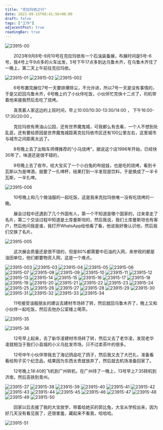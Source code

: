 ```yaml
---
title: "克拉玛依之行"
date: 2023-09-15T08:41:56+08:00
draft: false
tags: ["工作"]
adjacentPost: true
readingBar: true
---
```

![23915-00](https://cdn.jsdelivr.net/gh/tosspi/mumu@main/uPic/23915-00.jpg)

&emsp;&emsp;2023年9月8号-9月10号在克拉玛依有一个石油装备展，布展时间是5号-6号，我4号上午9点多的火车出发，5号下午17点多到达乌鲁木齐，在乌鲁木齐住了一晚上，第二天上午前往克拉玛依。

![23915-01](https://cdn.jsdelivr.net/gh/tosspi/mumu@main/uPic/23915-01.jpg)
![23915-02](https://cdn.jsdelivr.net/gh/tosspi/mumu@main/uPic/23915-02.jpg)
![23915-002](https://cdn.jsdelivr.net/gh/tosspi/mumu@main/uPic/23915-002.jpg)

&emsp;&emsp;6号布置完展位7号一天要排爆除尘，不允许进，所以7号一天是没有事情的，于是又赶回乌鲁木齐，6号晚上约了小伙伴吃饭，小伙伴忙完快十二点了，司机带着他来接我然后去吃了烧烤。

&emsp;&emsp;真羡慕人家这边的上班时间，早上10:00/10:30-13:30/14:00 ， 下午16:00-17:30/20:00 。

&emsp;&emsp;克拉玛依有黑油山公园，还有世界魔鬼城，可我都么有去看，一个人不想到处乱逛，还有要给原因是世界魔鬼城距离克拉玛依市区还有100公里左右，这里城市与城市之间距离太远了。

&emsp;&emsp;8号晚上去了出租车师傅推荐的“小马烧烤”，据说这个店1996年开始，已经快30年了，味道还是很不错的，

&emsp;&emsp;9号晚上去了夜市，给大宝买了一个小白兔的布娃娃，也是吃的烧烤，看到卡瓦斯以为是啤酒，就要了一扎啤杯，结果打到一半发现是饮料，于是换成了一半卡瓦斯，一半扎啤。

![23915-006](https://cdn.jsdelivr.net/gh/tosspi/mumu@main/uPic/23915-006.jpg)

&emsp;&emsp;10号晚上和几个做油服的一起吃饭，这是我来克拉玛依唯一没有吃烧烤的一晚。

&emsp;&emsp;展会过程中还遇到了几个外国有人，第一个不知道是哪个国家的，过来拿走了名片，第二个交谈过程中知道是土库曼斯坦的，然后我说，我们土库曼斯坦也有客户，然后他问我是谁，我打开WhatsApp给他看了看，他说我好像认识他，然后我们交换了名片。

![23915-005](https://cdn.jsdelivr.net/gh/tosspi/mumu@main/uPic/23915-005.jpg)

&emsp;&emsp;这次展会质量还是很不错的，但是80%都需要中石油的入网，来参观的都是油田单位，他们都要物资入网，这是一个难点。

![23915-003](https://cdn.jsdelivr.net/gh/tosspi/mumu@main/uPic/23915-003.jpg)
![23915-03](https://cdn.jsdelivr.net/gh/tosspi/mumu@main/uPic/23915-03.jpg)
![23915-04](https://cdn.jsdelivr.net/gh/tosspi/mumu@main/uPic/23915-04.jpg)
![23915-05](https://cdn.jsdelivr.net/gh/tosspi/mumu@main/uPic/23915-05.jpg)
![23915-06](https://cdn.jsdelivr.net/gh/tosspi/mumu@main/uPic/23915-06.jpg)
![23915-07](https://cdn.jsdelivr.net/gh/tosspi/mumu@main/uPic/23915-07.jpg)
![23915-08](https://cdn.jsdelivr.net/gh/tosspi/mumu@main/uPic/23915-08.jpg)
![23915-09](https://cdn.jsdelivr.net/gh/tosspi/mumu@main/uPic/23915-09.jpg)
![23915-10](https://cdn.jsdelivr.net/gh/tosspi/mumu@main/uPic/23915-10.jpg)
![23915-11](https://cdn.jsdelivr.net/gh/tosspi/mumu@main/uPic/23915-11.jpg)
![23915-12](https://cdn.jsdelivr.net/gh/tosspi/mumu@main/uPic/23915-12.jpg)
![23915-13](https://cdn.jsdelivr.net/gh/tosspi/mumu@main/uPic/23915-13.jpg)
![23915-14](https://cdn.jsdelivr.net/gh/tosspi/mumu@main/uPic/23915-14.jpg)
![23915-15](https://cdn.jsdelivr.net/gh/tosspi/mumu@main/uPic/23915-15.jpg)
![23915-16](https://cdn.jsdelivr.net/gh/tosspi/mumu@main/uPic/23915-16.jpg)
![23915-17](https://cdn.jsdelivr.net/gh/tosspi/mumu@main/uPic/23915-17.jpg)
![23915-18](https://cdn.jsdelivr.net/gh/tosspi/mumu@main/uPic/23915-18.jpg)
![23915-19](https://cdn.jsdelivr.net/gh/tosspi/mumu@main/uPic/23915-19.jpg)
![23915-20](https://cdn.jsdelivr.net/gh/tosspi/mumu@main/uPic/23915-20.jpg)
![23915-21](https://cdn.jsdelivr.net/gh/tosspi/mumu@main/uPic/23915-21.jpg)
![23915-22](https://cdn.jsdelivr.net/gh/tosspi/mumu@main/uPic/23915-22.jpg)
![23915-23](https://cdn.jsdelivr.net/gh/tosspi/mumu@main/uPic/23915-23.jpg)
![23915-24](https://cdn.jsdelivr.net/gh/tosspi/mumu@main/uPic/23915-24.jpg)
![23915-25](https://cdn.jsdelivr.net/gh/tosspi/mumu@main/uPic/23915-25.jpg)
![23915-26](https://cdn.jsdelivr.net/gh/tosspi/mumu@main/uPic/23915-26.jpg)
![23915-27](https://cdn.jsdelivr.net/gh/tosspi/mumu@main/uPic/23915-27.jpg)
![23915-28](https://cdn.jsdelivr.net/gh/tosspi/mumu@main/uPic/23915-28.jpg)
![23915-29](https://cdn.jsdelivr.net/gh/tosspi/mumu@main/uPic/23915-29.jpg)
![23915-30](https://cdn.jsdelivr.net/gh/tosspi/mumu@main/uPic/23915-30.jpg)
![23915-31](https://cdn.jsdelivr.net/gh/tosspi/mumu@main/uPic/23915-31.jpg)
![23915-32](https://cdn.jsdelivr.net/gh/tosspi/mumu@main/uPic/23915-32.jpg)
![23915-33](https://cdn.jsdelivr.net/gh/tosspi/mumu@main/uPic/23915-33.jpg)
![23915-34](https://cdn.jsdelivr.net/gh/tosspi/mumu@main/uPic/23915-34.jpg)

&emsp;&emsp;11号接受油服朋友的建议去建材市场转了转，然后就回乌鲁木齐了，晚上又和小伙伴一起吃饭，然后去他办公室楼上喝茶。

![23915-35](https://cdn.jsdelivr.net/gh/tosspi/mumu@main/uPic/23915-35.jpg)

![23915-36](https://cdn.jsdelivr.net/gh/tosspi/mumu@main/uPic/23915-36.jpg)

&emsp;&emsp;12号早上起来，去了新华凌建材市场转了转，然后又去了老华凌，发现老华凌就相当于我们小县城的小义乌批发市场，只不过卖茶叶的很多。

&emsp;&emsp;12号中午小伙伴带我去了海记鸽品吃了鸽子，然后我又去了大巴扎，准备看看给狗子买个纪念品，结果因为东西太贵就放弃了，然后就去机场准备回家了。

&emsp;&emsp;12号晚上18:40的飞机到广州转机，在广州待了一晚上，13号早上7:35转机到济南，然后高铁到青州。

![23915-37](https://cdn.jsdelivr.net/gh/tosspi/mumu@main/uPic/23915-37.jpg)
![23915-38](https://cdn.jsdelivr.net/gh/tosspi/mumu@main/uPic/23915-38.jpg)
![23915-39](https://cdn.jsdelivr.net/gh/tosspi/mumu@main/uPic/23915-39.jpg)
![23915-40](https://cdn.jsdelivr.net/gh/tosspi/mumu@main/uPic/23915-40.jpg)
![23915-41](https://cdn.jsdelivr.net/gh/tosspi/mumu@main/uPic/23915-41.jpg)
![23915-42](https://cdn.jsdelivr.net/gh/tosspi/mumu@main/uPic/23915-42.jpg)
![23915-43](https://cdn.jsdelivr.net/gh/tosspi/mumu@main/uPic/23915-43.jpg)
![23915-44](https://cdn.jsdelivr.net/gh/tosspi/mumu@main/uPic/23915-44.jpg)
![23915-45](https://cdn.jsdelivr.net/gh/tosspi/mumu@main/uPic/23915-45.jpg)
![23915-46](https://cdn.jsdelivr.net/gh/tosspi/mumu@main/uPic/23915-46.jpg)
![23915-47](https://cdn.jsdelivr.net/gh/tosspi/mumu@main/uPic/23915-47.jpg)
![23915-48](https://cdn.jsdelivr.net/gh/tosspi/mumu@main/uPic/23915-48.jpg)
![23915-49](https://cdn.jsdelivr.net/gh/tosspi/mumu@main/uPic/23915-49.jpg)
![23915-50](https://cdn.jsdelivr.net/gh/tosspi/mumu@main/uPic/23915-50.jpg)

&emsp;&emsp;回家以后去接了我的大宝放学，带着给她买的郭比兔，大宝从学校出来，因为好几天没有看见我了，还很害羞，藏起来不看我，哈哈哈。

![23915-51](https://cdn.jsdelivr.net/gh/tosspi/mumu@main/uPic/23915-51.jpg)
